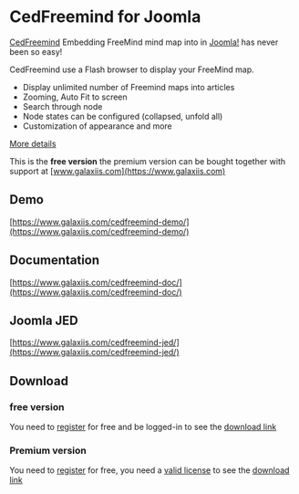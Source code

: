 # CedFreemind for Joomla
[CedFreemind](https://www.galaxiis.com/cedfreemind-showcase/) Embedding FreeMind mind map into in [Joomla!](https://www.joomla.org) has never been so easy!

CedFreemind use a Flash browser to display your FreeMind map.
  
* Display unlimited number of Freemind maps into articles
* Zooming, Auto Fit to screen
* Search through node
* Node states can be configured (collapsed, unfold all)
* Customization of appearance
and more

[More details](https://www.galaxiis.com/cedfreemind-showcase/) 

This is the **free version** the premium version can be bought together with support at [www.galaxiis.com](https://www.galaxiis.com)

## Demo
[https://www.galaxiis.com/cedfreemind-demo/](https://www.galaxiis.com/cedfreemind-demo/)

## Documentation
[https://www.galaxiis.com/cedfreemind-doc/](https://www.galaxiis.com/cedfreemind-doc/)

## Joomla JED
[https://www.galaxiis.com/cedfreemind-jed/](https://www.galaxiis.com/cedfreemind-jed/)

## Download
### free version
You need to [register](https://www.galaxiis.com/index.php/member-access?view=registration) for free and be logged-in to see the [download link](https://www.galaxiis.com/cedfreemind-download/)  

### Premium version

You need to [register](https://www.galaxiis.com/index.php/member-access?view=registration) for free, you need a [valid license](https://www.galaxiis.com/cedfreemind-subscribe/) to see the [download link](https://www.galaxiis.com/cedfreemind-download-club/)